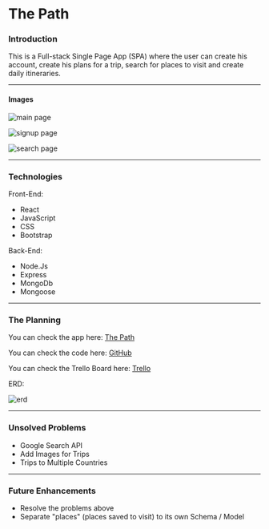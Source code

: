 # The Path

### Introduction

This is a Full-stack Single Page App (SPA) where the user can create his account, create his plans for a trip, search for places to visit and create daily itineraries.

---

#### Images

![main page](https://i.imgur.com/QkThw33.jpg)

![signup page](https://i.imgur.com/Y3kzm1m.png)

![search page](https://i.imgur.com/T6EeL3C.png)

---

### Technologies

Front-End:

-   React
-   JavaScript
-   CSS
-   Bootstrap

Back-End:

-   Node.Js
-   Express
-   MongoDb
-   Mongoose

---

### The Planning

You can check the app here: [The Path](https://www.example.com)

You can check the code here: [GitHub](https://github.com/suzynakayama/the-path)

You can check the Trello Board here: [Trello](https://trello.com/b/qcRIXb2S/the-path)

ERD:

![erd](https://i.imgur.com/lDtZ63L.png)

---

### Unsolved Problems

-   Google Search API
-   Add Images for Trips
-   Trips to Multiple Countries

---

### Future Enhancements

-   Resolve the problems above
-   Separate "places" (places saved to visit) to its own Schema / Model

<!-- This project was bootstrapped with [Create React App](https://github.com/facebook/create-react-app).

## Available Scripts

In the project directory, you can run:

### `npm start`

Runs the app in the development mode.<br />
Open [http://localhost:3000](http://localhost:3000) to view it in the browser.

The page will reload if you make edits.<br />
You will also see any lint errors in the console.

### `npm test`

Launches the test runner in the interactive watch mode.<br />
See the section about [running tests](https://facebook.github.io/create-react-app/docs/running-tests) for more information.

### `npm run build`

Builds the app for production to the `build` folder.<br />
It correctly bundles React in production mode and optimizes the build for the best performance.

The build is minified and the filenames include the hashes.<br />
Your app is ready to be deployed!

See the section about [deployment](https://facebook.github.io/create-react-app/docs/deployment) for more information.

### `npm run eject`

**Note: this is a one-way operation. Once you `eject`, you can’t go back!**

If you aren’t satisfied with the build tool and configuration choices, you can `eject` at any time. This command will remove the single build dependency from your project.

Instead, it will copy all the configuration files and the transitive dependencies (Webpack, Babel, ESLint, etc) right into your project so you have full control over them. All of the commands except `eject` will still work, but they will point to the copied scripts so you can tweak them. At this point you’re on your own.

You don’t have to ever use `eject`. The curated feature set is suitable for small and middle deployments, and you shouldn’t feel obligated to use this feature. However we understand that this tool wouldn’t be useful if you couldn’t customize it when you are ready for it.

## Learn More

You can learn more in the [Create React App documentation](https://facebook.github.io/create-react-app/docs/getting-started).

To learn React, check out the [React documentation](https://reactjs.org/).

### Code Splitting

This section has moved here: https://facebook.github.io/create-react-app/docs/code-splitting

### Analyzing the Bundle Size

This section has moved here: https://facebook.github.io/create-react-app/docs/analyzing-the-bundle-size

### Making a Progressive Web App

This section has moved here: https://facebook.github.io/create-react-app/docs/making-a-progressive-web-app

### Advanced Configuration

This section has moved here: https://facebook.github.io/create-react-app/docs/advanced-configuration

### Deployment

This section has moved here: https://facebook.github.io/create-react-app/docs/deployment

### `npm run build` fails to minify

This section has moved here: https://facebook.github.io/create-react-app/docs/troubleshooting#npm-run-build-fails-to-minify -->
